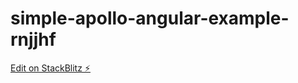 # simple-apollo-angular-example-rnjjhf

[Edit on StackBlitz ⚡️](https://stackblitz.com/edit/simple-apollo-angular-example-rnjjhf)
